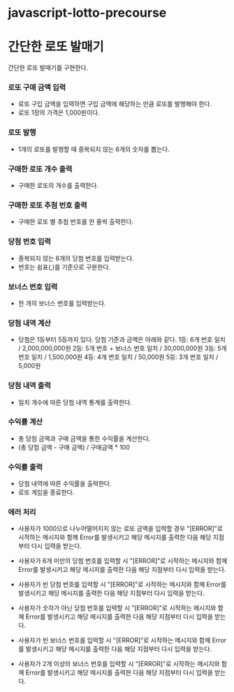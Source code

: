 # javascript-lotto-precourse

# 간단한 로또 발매기
간단한 로또 발매기를 구현한다.

### 로또 구매 금액 입력
- 로또 구입 금액을 입력하면 구입 금액에 해당하는 만큼 로또를 발행해야 한다.
- 로또 1장의 가격은 1,000원이다.


### 로또 발행
- 1개의 로또를 발행할 때 중복되지 않는 6개의 숫자를 뽑는다.


### 구매한 로또 개수 출력
- 구매한 로또의 개수를 출력한다.


### 구매한 로또 추첨 번호 출력
- 구매한 로또 별 추첨 번호를 한 줄씩 출력한다.


### 당첨 번호 입력
- 중복되지 않는 6개의 당첨 번호를 입력받는다.
- 번호는 쉼표(,)를 기준으로 구분한다. 


### 보너스 번호 입력
- 한 개의 보너스 번호를 입력받는다.


### 당첨 내역 계산
- 당첨은 1등부터 5등까지 있다. 당첨 기준과 금액은 아래와 같다.
    1등: 6개 번호 일치 / 2,000,000,000원
    2등: 5개 번호 + 보너스 번호 일치 / 30,000,000원
    3등: 5개 번호 일치 / 1,500,000원
    4등: 4개 번호 일치 / 50,000원
    5등: 3개 번호 일치 / 5,000원


### 당첨 내역 출력
- 일치 개수에 따른 당첨 내역 통계를 출력한다.


### 수익률 계산
- 총 당첨 금액과 구매 금액을 통한 수익률을 계산한다.
- (총 당첨 금액 - 구매 금액) / 구매금액 * 100



### 수익률 출력
- 당첨 내역에 따른 수익률을 출력한다.
- 로또 게임을 종료한다.


### 에러 처리

- 사용자가 1000으로 나누어떨어지지 않는 로또 금액을 입력할 경우 "[ERROR]"로 시작하는 메시지와 함께 Error를 발생시키고 해당 메시지를 출력한 다음 해당 지점부터 다시 입력을 받는다.

- 사용자가 6개 미만의 당첨 번호를 입력할 시  "[ERROR]"로 시작하는 메시지와 함께 Error를 발생시키고 해당 메시지를 출력한 다음 해당 지점부터 다시 입력을 받는다.

- 사용자가 빈 당첨 번호를 입력할 시  "[ERROR]"로 시작하는 메시지와 함께 Error를 발생시키고 해당 메시지를 출력한 다음 해당 지점부터 다시 입력을 받는다.

- 사용자가 숫자가 아닌 당첨 번호를 입력할 시 "[ERROR]"로 시작하는 메시지와 함께 Error를 발생시키고 해당 메시지를 출력한 다음 해당 지점부터 다시 입력을 받는다.

- 사용자가 빈 보너스 번호를 입력할 시  "[ERROR]"로 시작하는 메시지와 함께 Error를 발생시키고 해당 메시지를 출력한 다음 해당 지점부터 다시 입력을 받는다.

- 사용자가 2개 이상의 보너스 번호를 입력할 시  "[ERROR]"로 시작하는 메시지와 함께 Error를 발생시키고 해당 메시지를 출력한 다음 해당 지점부터 다시 입력을 받는다.





